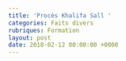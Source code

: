 ```yaml
---
title: 'Procès Khalifa Sall '
categories: Faits divers
rubriques: Formation
layout: post
date: 2018-02-12 00:00:00 +0000
---
```

